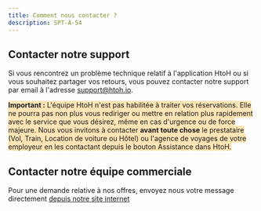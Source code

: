 ```yaml
---
title: Comment nous contacter ?
description: SPT-A-54
---
```


## Contacter notre support

Si vous rencontrez un problème technique relatif à l'application HtoH ou si vous souhaitez partager vos retours, vous pouvez contacter notre support par email à l'adresse [support@htoh.io](mailto:support@htoh.io).

<span style="background-color:moccasin;">**Important :** </span><span style="background-color:moccasin;">L'équipe HtoH n'est pas habilitée à traiter vos réservations. Elle ne pourra pas non plus vous rediriger ou mettre en relation plus rapidement avec le service que vous désirez, même en cas d'urgence ou de force majeure. Nous vous invitons à contacter </span><span style="background-color:moccasin;">**avant toute chose**</span><span style="background-color:moccasin;"> le prestataire (Vol, Train, Location de voiture ou Hôtel) ou l'agence de voyages de votre employeur en les contactant depuis le bouton Assistance dans HtoH.</span>

## Contacter notre équipe commerciale

Pour une demande relative à nos offres, envoyez nous votre message directement [depuis notre site internet](https://htoh.io/contact)